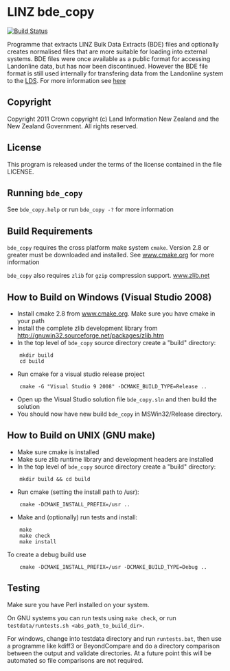 # LINZ bde_copy

[![Build Status](https://secure.travis-ci.org/linz/linz-bde-copy.svg)](http://travis-ci.org/linz/linz-bde-copy)

Programme that extracts LINZ Bulk Data Extracts (BDE) files and optionally
creates normalised files that are more suitable for loading into external
systems. BDE files were once available as a public  format for accessing Landonline data, but has now been discontinued. However the BDE file format is still used internally for transfering data from the Landonline system to the [LDS](https://data.linz.govt.nz). For more information see [here](http://www.linz.govt.nz/data/linz-data/property-ownership-and-boundary-data/historic-property-databases)

## Copyright

Copyright 2011 Crown copyright (c) Land Information New Zealand and the New
Zealand Government. All rights reserved.

## License

This program is released under the terms of the license contained in the file
LICENSE.

## Running `bde_copy`

See `bde_copy.help` or run `bde_copy -?` for more information

## Build Requirements

`bde_copy` requires the cross platform make system `cmake`. Version 2.8 or greater
must be downloaded and installed. See www.cmake.org for more information

`bde_copy` also requires `zlib` for `gzip` compression support. www.zlib.net

## How to Build on Windows (Visual Studio 2008)

- Install cmake 2.8 from www.cmake.org. Make sure you have cmake in your path
- Install the complete zlib development library from http://gnuwin32.sourceforge.net/packages/zlib.htm
- In the top level of `bde_copy` source directory create a "build" directory:
```
    mkdir build
    cd build
```
- Run cmake for a visual studio release project
``` 
    cmake -G "Visual Studio 9 2008" -DCMAKE_BUILD_TYPE=Release ..
```    
- Open up the Visual Studio solution file `bde_copy.sln` and then build the solution
- You should now have new build `bde_copy` in MSWin32/Release directory.

## How to Build on UNIX (GNU make)

- Make sure cmake is installed
- Make sure zlib runtime library and development headers are installed
- In the top level of `bde_copy` source directory create a "build" directory:
```
    mkdir build && cd build
```
- Run cmake (setting the install path to /usr):
```
    cmake -DCMAKE_INSTALL_PREFIX=/usr ..
```
- Make and (optionally) run tests and install:
``` 
    make
    make check
    make install
```

To create a debug build use 
```
    cmake -DCMAKE_INSTALL_PREFIX=/usr -DCMAKE_BUILD_TYPE=Debug ..
```
## Testing

Make sure you have Perl installed on your system.

On GNU systems you can run tests using `make check`, or
run `testdata/runtests.sh <abs_path_to_build_dir>`.

For windows, change into testdata directory and run `runtests.bat`,
then use a programme like kdiff3 or BeyondCompare and do a directory
comparison between the output and validate directories.
At a future point this will be automated so file comparisons are not
required.
